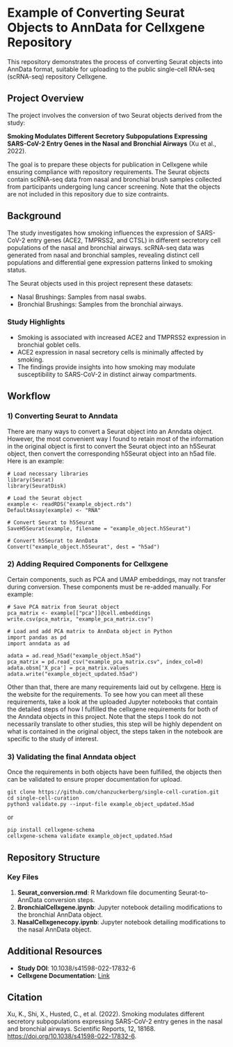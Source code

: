 # Example of Converting Seurat Objects to AnnData for Cellxgene Repository
This repository demonstrates the process of converting Seurat objects into AnnData format, suitable for uploading to the public single-cell RNA-seq (scRNA-seq) repository Cellxgene.

## Project Overview
The project involves the conversion of two Seurat objects derived from the study:

**Smoking Modulates Different Secretory Subpopulations Expressing SARS-CoV-2 Entry Genes in the Nasal and Bronchial Airways** (Xu et al., 2022).

The goal is to prepare these objects for publication in Cellxgene while ensuring compliance with repository requirements. The Seurat objects contain scRNA-seq data from nasal and bronchial brush samples collected from participants undergoing lung cancer screening. Note that the objects are not included in this repository due to size contraints.

## Background
The study investigates how smoking influences the expression of SARS-CoV-2 entry genes (ACE2, TMPRSS2, and CTSL) in different secretory cell populations of the nasal and bronchial airways. scRNA-seq data was generated from nasal and bronchial samples, revealing distinct cell populations and differential gene expression patterns linked to smoking status.

The Seurat objects used in this project represent these datasets:
- Nasal Brushings: Samples from nasal swabs.
- Bronchial Brushings: Samples from the bronchial airways.

### Study Highlights
- Smoking is associated with increased ACE2 and TMPRSS2 expression in bronchial goblet cells.
- ACE2 expression in nasal secretory cells is minimally affected by smoking.
- The findings provide insights into how smoking may modulate susceptibility to SARS-CoV-2 in distinct airway compartments.


## Workflow
### 1) Converting Seurat to Anndata
There are many ways to convert a Seurat object into an Anndata object. However, the most convenient way I found to retain most of the information in the original object is first to convert the Seurat object into an h5Seurat object, then convert the corresponding h5Seurat object into an h5ad file. Here is an example:
```
# Load necessary libraries
library(Seurat)
library(SeuratDisk)

# Load the Seurat object
example <- readRDS("example_object.rds")
DefaultAssay(example) <- "RNA"

# Convert Seurat to h5Seurat
SaveH5Seurat(example, filename = "example_object.h5Seurat")

# Convert h5Seurat to AnnData
Convert("example_object.h5Seurat", dest = "h5ad")
```

### 2) Adding Required Components for Cellxgene
Certain components, such as PCA and UMAP embeddings, may not transfer during conversion. These components must be re-added manually. For example:
```
# Save PCA matrix from Seurat object
pca_matrix <- example[["pca"]]@cell.embeddings
write.csv(pca_matrix, "example_pca_matrix.csv")

# Load and add PCA matrix to AnnData object in Python
import pandas as pd
import anndata as ad

adata = ad.read_h5ad("example_object.h5ad")
pca_matrix = pd.read_csv("example_pca_matrix.csv", index_col=0)
adata.obsm['X_pca'] = pca_matrix.values
adata.write("example_object_updated.h5ad")
```

Other than that, there are many requirements laid out by cellxgene. [Here](https://cellxgene.cziscience.com/docs/032__Contribute%20and%20Publish%20Data) is the website for the requirements.
To see how you can meet all these requirements, take a look at the uploaded Jupyter notebooks that contain the detailed steps of how I fulfilled the cellxgene requirements for both of the Anndata objects in this project. Note that the steps I took do not necessarily translate to other studies, this step will be highly dependent on what is contained in the original object, the steps taken in the notebook are specific to the study of interest. 

### 3) Validating the final Anndata object
Once the requirements in both objects have been fulfilled, the objects then can be validated to ensure proper documentation for upload. 
```
git clone https://github.com/chanzuckerberg/single-cell-curation.git
cd single-cell-curation
python3 validate.py --input-file example_object_updated.h5ad
```
or
```
pip install cellxgene-schema
cellxgene-schema validate example_object_updated.h5ad
```

## Repository Structure
### Key Files
1. **Seurat_conversion.rmd**: R Markdown file documenting Seurat-to-AnnData conversion steps.
2. **BronchialCellxgene.ipynb**: Jupyter notebook detailing modifications to the bronchial AnnData object.
3. **NasalCellxgenecopy.ipynb**: Jupyter notebook detailing modifications to the nasal AnnData object.

## Additional Resources
- **Study DOI**: 10.1038/s41598-022-17832-6
- **Cellxgene Documentation**: [Link](https://cellxgene.cziscience.com/docs/032__Contribute%20and%20Publish%20Data)

## Citation
Xu, K., Shi, X., Husted, C., et al. (2022). Smoking modulates different secretory subpopulations expressing SARS-CoV-2 entry genes in the nasal and bronchial airways. Scientific Reports, 12, 18168. https://doi.org/10.1038/s41598-022-17832-6.
